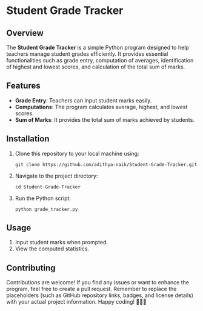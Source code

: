 # Student Grade Tracker



## Overview

The **Student Grade Tracker** is a simple Python program designed to help teachers manage student grades efficiently. It provides essential functionalities such as grade entry, computation of averages, identification of highest and lowest scores, and calculation of the total sum of marks.

## Features

- **Grade Entry**: Teachers can input student marks easily.
- **Computations**: The program calculates average, highest, and lowest scores.
- **Sum of Marks**: It provides the total sum of marks achieved by students.

## Installation

1. Clone this repository to your local machine using:
   ```
   git clone https://github.com/adithya-naik/Student-Grade-Tracker.git
   ```

2. Navigate to the project directory:
   ```
   cd Student-Grade-Tracker
   ```

3. Run the Python script:
   ```
   python grade_tracker.py
   ```

## Usage

1. Input student marks when prompted.
2. View the computed statistics.

## Contributing

Contributions are welcome! If you find any issues or want to enhance the program, feel free to create a pull request.
Remember to replace the placeholders (such as GitHub repository links, badges, and license details) with your actual project information. Happy coding! 🚀👨‍💻
